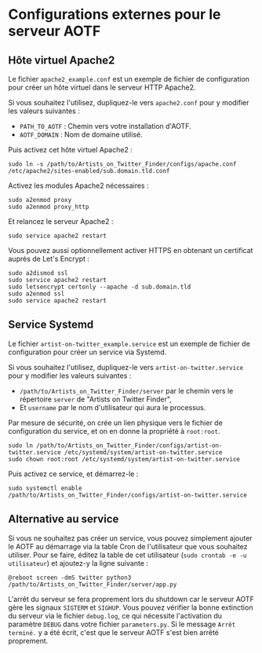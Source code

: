 # Configurations externes pour le serveur AOTF

## Hôte virtuel Apache2

Le fichier `apache2_example.conf` est un exemple de fichier de configuration pour créer un hôte virtuel dans le serveur HTTP Apache2.

Si vous souhaitez l'utilisez, dupliquez-le vers `apache2.conf` pour y modifier les valeurs suivantes :
* `PATH_TO_AOTF` : Chemin vers votre installation d'AOTF.
* `AOTF_DOMAIN` : Nom de domaine utilisé.

Puis activez cet hôte virtuel Apache2 :
```
sudo ln -s /path/to/Artists_on_Twitter_Finder/configs/apache.conf /etc/apache2/sites-enabled/sub.domain.tld.conf
```

Activez les modules Apache2 nécessaires :
```
sudo a2enmod proxy
sudo a2enmod proxy_http
```

Et relancez le serveur Apache2 :
```
sudo service apache2 restart
```

Vous pouvez aussi optionnellement activer HTTPS en obtenant un certificat auprès de Let's Encrypt :
```
sudo a2dismod ssl
sudo service apache2 restart
sudo letsencrypt certonly --apache -d sub.domain.tld
sudo a2enmod ssl
sudo service apache2 restart
```

## Service Systemd

Le fichier `artist-on-twitter_example.service` est un exemple de fichier de configuration pour créer un service via Systemd.

Si vous souhaitez l'utilisez, dupliquez-le vers `artist-on-twitter.service` pour y modifier les valeurs suivantes :
* `/path/to/Artists_on_Twitter_Finder/server` par le chemin vers le répertoire `server` de "Artists on Twitter Finder",
* Et `username` par le nom d'utilisateur qui aura le processus.

Par mesure de sécurité, on crée un lien physique vers le fichier de configuration du service, et on en donne la propriété à `root:root`.
```
sudo ln /path/to/Artists_on_Twitter_Finder/configs/artist-on-twitter.service /etc/systemd/system/artist-on-twitter.service
sudo chown root:root /etc/systemd/system/artist-on-twitter.service
```

Puis activez ce service, et démarrez-le :
```
sudo systemctl enable /path/to/Artists_on_Twitter_Finder/configs/artist-on-twitter.service
```

## Alternative au service

Si vous ne souhaitez pas créer un service, vous pouvez simplement ajouter le AOTF au démarrage via la table Cron de l'utilisateur que vous souhaitez utiliser.
Pour se faire, éditez la table de cet utilisateur (`sudo crontab -e -u utilisateur`) et ajoutez-y la ligne suivante :
```
@reboot screen -dmS twitter python3 /path/to/Artists_on_Twitter_Finder/server/app.py
```

L'arrêt du serveur se fera proprement lors du shutdown car le serveur AOTF gère les signaux `SIGTERM` et `SIGHUP`. Vous pouvez vérifier la bonne extinction du serveur via le fichier `debug.log`, ce qui nécessite l'activation du paramètre `DEBUG` dans votre fichier `parameters.py`. Si le message `Arrêt terminé.` y a été écrit, c'est que le serveur AOTF s'est bien arrêté proprement.
